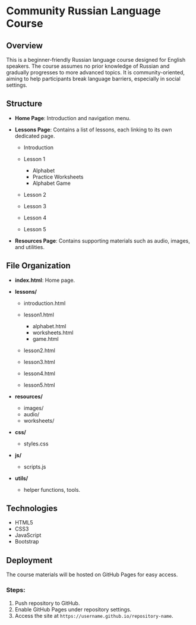 # Community Russian Language Course

## Overview

This is a beginner-friendly Russian language course designed for English speakers. The course assumes no prior knowledge of Russian and gradually progresses to more advanced topics. It is community-oriented, aiming to help participants break language barriers, especially in social settings.

## Structure

* **Home Page**: Introduction and navigation menu.
* **Lessons Page**: Contains a list of lessons, each linking to its own dedicated page.

  * Introduction
  * Lesson 1

    * Alphabet
    * Practice Worksheets
    * Alphabet Game
  * Lesson 2
  * Lesson 3
  * Lesson 4
  * Lesson 5
* **Resources Page**: Contains supporting materials such as audio, images, and utilities.

## File Organization

* **index.html**: Home page.
* **lessons/**

  * introduction.html
  * lesson1.html

    * alphabet.html
    * worksheets.html
    * game.html
  * lesson2.html
  * lesson3.html
  * lesson4.html
  * lesson5.html
* **resources/**

  * images/
  * audio/
  * worksheets/
* **css/**

  * styles.css
* **js/**

  * scripts.js
* **utils/**

  * helper functions, tools.

## Technologies

* HTML5
* CSS3
* JavaScript
* Bootstrap

## Deployment

The course materials will be hosted on GitHub Pages for easy access.

### Steps:

1. Push repository to GitHub.
2. Enable GitHub Pages under repository settings.
3. Access the site at `https://username.github.io/repository-name`.
